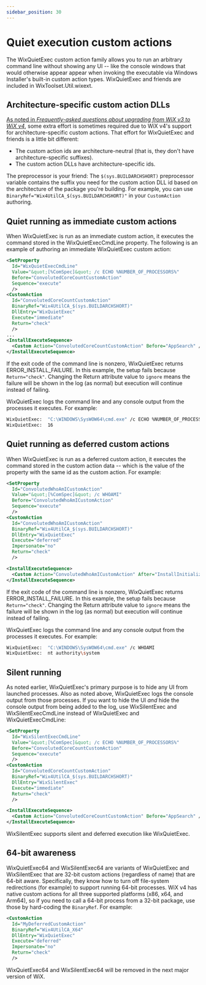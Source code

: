 ```yaml
---
sidebar_position: 30
---
```


# Quiet execution custom actions

The WixQuietExec custom action family allows you to run an arbitrary command line without showing any UI -- like the console windows that would otherwise appear appear when invoking the executable via Windows Installer's built-in custom action types. WixQuietExec and friends are included in WixToolset.Util.wixext.


## Architecture-specific custom action DLLs

[As noted in _Frequently-asked questions about upgrading from WiX v3 to WiX v4_](../../fourthree/faqs.md#customactionids), some extra effort is sometimes required due to WiX v4's support for architecture-specific custom actions. That effort for WixQuietExec and friends is a little bit different:

- The custom action ids are architecture-neutral (that is, they don't have architecture-specific suffixes).
- The custom action DLLs have architecture-specific ids.

The preprocessor is your friend: The `$(sys.BUILDARCHSHORT)` preprocessor variable contains the suffix you need for the custom action DLL id based on the architecture of the package you're building. For example, you can use `BinaryRef="Wix4UtilCA_$(sys.BUILDARCHSHORT)"` in your `CustomAction` authoring.


## Quiet running as immediate custom actions

When WixQuietExec is run as an immediate custom action, it executes the command stored in the WixQuietExecCmdLine property. The following is an example of authoring an immediate WixQuietExec custom action:

```xml
<SetProperty
  Id="WixQuietExecCmdLine"
  Value="&quot;[%ComSpec]&quot; /c ECHO %NUMBER_OF_PROCESSORS%"
  Before="ConvolutedCoreCountCustomAction"
  Sequence="execute"
  />
<CustomAction
  Id="ConvolutedCoreCountCustomAction"
  BinaryRef="Wix4UtilCA_$(sys.BUILDARCHSHORT)"
  DllEntry="WixQuietExec"
  Execute="immediate"
  Return="check"
  />
...
<InstallExecuteSequence>
  <Custom Action="ConvolutedCoreCountCustomAction" Before="AppSearch" />
</InstallExecuteSequence>
```

If the exit code of the command line is nonzero, WixQuietExec returns ERROR_INSTALL_FAILURE. In this example, the setup fails because `Return="check"`. Changing the Return attribute value to `ignore` means the failure will be shown in the log (as normal) but execution will continue instead of failing.

WixQuietExec logs the command line and any console output from the processes it executes. For example:

```sh
WixQuietExec:  "C:\WINDOWS\SysWOW64\cmd.exe" /c ECHO %NUMBER_OF_PROCESSORS%
WixQuietExec:  16
```


## Quiet running as deferred custom actions

When WixQuietExec is run as a deferred custom action, it executes the command stored in the custom action data -- which is the value of the property with the same id as the custom action. For example:

```xml
<SetProperty
  Id="ConvolutedWhoAmICustomAction"
  Value="&quot;[%ComSpec]&quot; /c WHOAMI"
  Before="ConvolutedWhoAmICustomAction"
  Sequence="execute"
  />
<CustomAction
  Id="ConvolutedWhoAmICustomAction"
  BinaryRef="Wix4UtilCA_$(sys.BUILDARCHSHORT)"
  DllEntry="WixQuietExec"
  Execute="deferred"
  Impersonate="no"
  Return="check"
  />

<InstallExecuteSequence>
  <Custom Action="ConvolutedWhoAmICustomAction" After="InstallInitialize" />
</InstallExecuteSequence>
```

If the exit code of the command line is nonzero, WixQuietExec returns ERROR_INSTALL_FAILURE. In this example, the setup fails because `Return="check"`. Changing the Return attribute value to `ignore` means the failure will be shown in the log (as normal) but execution will continue instead of failing.

WixQuietExec logs the command line and any console output from the processes it executes. For example:

```sh
WixQuietExec:  "C:\WINDOWS\SysWOW64\cmd.exe" /c WHOAMI
WixQuietExec:  nt authority\system
```


## Silent running

As noted earlier, WixQuietExec's primary purpose is to hide any UI from launched processes. Also as noted above, WixQuietExec logs the console output from those processes. If you want to hide the UI _and_ hide the console output from being added to the log, use WixSilentExec and WixSilentExecCmdLine instead of WixQuietExec and WixQuietExecCmdLine:

```xml
<SetProperty
  Id="WixSilentExecCmdLine"
  Value="&quot;[%ComSpec]&quot; /c ECHO %NUMBER_OF_PROCESSORS%"
  Before="ConvolutedCoreCountCustomAction"
  Sequence="execute"
  />
<CustomAction
  Id="ConvolutedCoreCountCustomAction"
  BinaryRef="Wix4UtilCA_$(sys.BUILDARCHSHORT)"
  DllEntry="WixSilentExec"
  Execute="immediate"
  Return="check"
  />

<InstallExecuteSequence>
  <Custom Action="ConvolutedCoreCountCustomAction" Before="AppSearch" />
</InstallExecuteSequence>
```

WixSilentExec supports silent and deferred execution like WixQuietExec.


## 64-bit awareness

WixQuietExec64 and WixSilentExec64 are variants of WixQuietExec and WixSilentExec that are 32-bit custom actions (regardless of name) that are 64-bit aware. Specifically, they know how to turn off file-system redirections (for example) to support running 64-bit processes. WiX v4 has native custom actions for all three supported platforms (x86, x64, and Arm64), so if you need to call a 64-bit process from a 32-bit package, use those by hard-coding the `BinaryRef`. For example:

```xml
<CustomAction
  Id="MyDeferredCustomAction"
  BinaryRef="Wix4UtilCA_X64"
  DllEntry="WixQuietExec"
  Execute="deferred"
  Impersonate="no"
  Return="check"
  />
```

WixQuietExec64 and WixSilentExec64 will be removed in the next major version of WiX.
